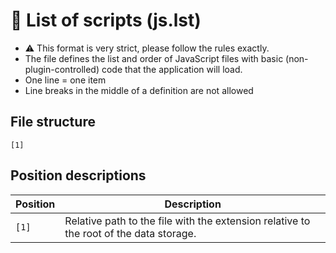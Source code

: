 # 📄 List of scripts (js.lst)

- ⚠️ This format is very strict, please follow the rules exactly.
- The file defines the list and order of JavaScript files with basic (non-plugin-controlled) code that the application will load.
- One line = one item
- Line breaks in the middle of a definition are not allowed

## File structure

```text
[1]
```

## Position descriptions

| Position | Description |
|---|---|
| `[1]` | Relative path to the file with the extension relative to the root of the data storage. |
